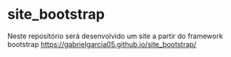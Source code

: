 # site_bootstrap
Neste repositório será desenvolvido um site a partir do framework bootstrap
https://gabrielgarcia05.github.io/site_bootstrap/
